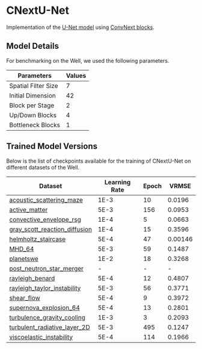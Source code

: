# CNextU-Net

Implementation of the [U-Net model](https://arxiv.org/abs/1505.04597) using [ConvNext blocks](https://arxiv.org/abs/2201.03545).

## Model Details

For benchmarking on the Well, we used the following parameters.

| Parameters          | Values |
|---------------------|--------|
| Spatial Filter Size | 7      |
| Initial Dimension   | 42     |
| Block per Stage     | 2      |
| Up/Down Blocks      | 4      |
| Bottleneck Blocks   | 1      |


## Trained Model Versions

Below is the list of checkpoints available for the training of CNextU-Net on different datasets of the Well.

| Dataset | Learning Rate | Epoch | VRMSE |
|---------|---------------|-------|-------|
| [acoustic_scattering_maze](https://huggingface.co/polymathic-ai/CNextU-Net-acoustic_scattering) | 1E-3 | 10 | 0.0196 |
| [active_matter](https://huggingface.co/polymathic-ai/CNextU-Net-active_matter) | 5E-3 | 156 | 0.0953 |
| [convective_envelope_rsg](https://huggingface.co/polymathic-ai/CNextU-Net-convective_envelope_rsg) | 1E-4 | 5 | 0.0663 |
| [gray_scott_reaction_diffusion](https://huggingface.co/polymathic-ai/CNextU-Net-gray_scott_reaction_diffusion) | 1E-4 | 15 | 0.3596 |
| [helmholtz_staircase](https://huggingface.co/polymathic-ai/CNextU-Net-helmholtz_staircase) | 5E-4 | 47 | 0.00146 |
| [MHD_64](https://huggingface.co/polymathic-ai/CNextU-Net-MHD_64) | 5E-3 | 59 | 0.1487 |
| [planetswe](https://huggingface.co/polymathic-ai/CNextU-Net-planetswe) | 1E-2 | 18 | 0.3268 |
| [post_neutron_star_merger](https://huggingface.co/polymathic-ai/CNextU-Net-post_neutron_star_merger) | - | - | - |
| [rayleigh_benard](https://huggingface.co/polymathic-ai/CNextU-Net-rayleigh_benard) | 5E-4 | 12 | 0.4807 |
| [rayleigh_taylor_instability](https://huggingface.co/polymathic-ai/CNextU-Net-rayleigh_taylor_instability) | 5E-3 | 56 | 0.3771 |
| [shear_flow](https://huggingface.co/polymathic-ai/CNextU-Net-shear_flow) | 5E-4 | 9 | 0.3972 |
| [supernova_explosion_64](https://huggingface.co/polymathic-ai/CNextU-Net-supernova_explosion_64) | 5E-4 | 13 | 0.2801 |
| [turbulence_gravity_cooling](https://huggingface.co/polymathic-ai/CNextU-Net-turbulence_gravity_cooling) | 1E-3 | 3 | 0.2093 |
| [turbulent_radiative_layer_2D](https://huggingface.co/polymathic-ai/CNextU-Net-turbulent_radiative_layer_2D) | 5E-3 | 495 | 0.1247 |
| [viscoelastic_instability](https://huggingface.co/polymathic-ai/CNextU-Net-viscoelastic_instability) | 5E-4 | 114 | 0.1966 |
